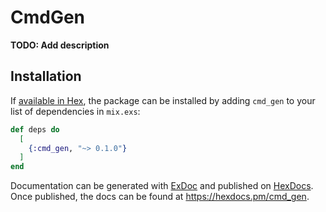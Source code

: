 # CmdGen

**TODO: Add description**

## Installation

If [available in Hex](https://hex.pm/docs/publish), the package can be installed
by adding `cmd_gen` to your list of dependencies in `mix.exs`:

```elixir
def deps do
  [
    {:cmd_gen, "~> 0.1.0"}
  ]
end
```

Documentation can be generated with [ExDoc](https://github.com/elixir-lang/ex_doc)
and published on [HexDocs](https://hexdocs.pm). Once published, the docs can
be found at <https://hexdocs.pm/cmd_gen>.

